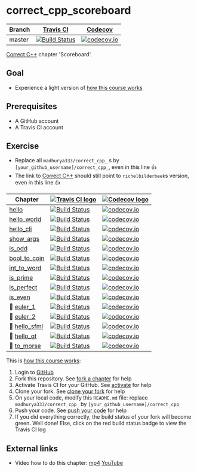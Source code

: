 # correct_cpp_scoreboard

Branch|[Travis CI](https://travis-ci.org)|[Codecov](https://www.codecov.io)
---|---|---
master|[![Build Status](https://travis-ci.org/madhurya333/correct_cpp_scoreboard.svg?branch=master)](https://travis-ci.org/madhurya333/correct_cpp_scoreboard)|[![codecov.io](https://codecov.io/github/madhurya333/correct_cpp_scoreboard/coverage.svg?branch=master)](https://codecov.io/github/madhurya333/correct_cpp_scoreboard/branch/master)

[Correct C++](https://github.com/richelbilderbeek/correct_cpp) chapter 'Scoreboard'.

## Goal

 * Experience a light version of [how this course works](https://github.com/richelbilderbeek/correct_cpp/blob/master/doc/how_this_course_works.md)

## Prerequisites

 * A GitHub account
 * A Travis CI account

## Exercise

 * Replace all `madhurya333/correct_cpp_` s by `[your_github_username]/correct_cpp_`, even in this line :+1:
 * The link to [Correct C++](https://github.com/richelbilderbeek/correct_cpp) should still point to `richelbilderbeek`s version, even in this line :+1:

Chapter|[![Travis CI logo](TravisCI.png)](https://travis-ci.org)|[![Codecov logo](Codecov.png)](https://www.codecov.io)
---|---|---
[hello](https://github.com/madhurya333/correct_cpp_hello)|[![Build Status](https://travis-ci.org/madhurya333/correct_cpp_hello.svg?branch=master)](https://travis-ci.org/madhurya333/correct_cpp_hello) | [![codecov.io](https://codecov.io/github/madhurya333/correct_cpp_hello/coverage.svg?branch=master)](https://codecov.io/github/madhurya333/correct_cpp_hello?branch=master)
[hello_world](https://github.com/madhurya333/correct_cpp_hello_world)|[![Build Status](https://travis-ci.org/madhurya333/correct_cpp_hello_world.svg?branch=master)](https://travis-ci.org/madhurya333/correct_cpp_hello_world) | [![codecov.io](https://codecov.io/github/madhurya333/correct_cpp_hello_world/coverage.svg?branch=master)](https://codecov.io/github/madhurya333/correct_cpp_hello_world?branch=master)
[hello_cli](https://github.com/madhurya333/correct_cpp_hello_cli)|[![Build Status](https://travis-ci.org/madhurya333/correct_cpp_hello_cli.svg?branch=master)](https://travis-ci.org/madhurya333/correct_cpp_hello_cli) | [![codecov.io](https://codecov.io/github/madhurya333/correct_cpp_hello_cli/coverage.svg?branch=master)](https://codecov.io/github/madhurya333/correct_cpp_hello_cli?branch=master)
[show_args](https://github.com/madhurya333/correct_cpp_show_args)|[![Build Status](https://travis-ci.org/madhurya333/correct_cpp_show_args.svg?branch=master)](https://travis-ci.org/madhurya333/correct_cpp_show_args) | [![codecov.io](https://codecov.io/github/madhurya333/correct_cpp_show_args/coverage.svg?branch=master)](https://codecov.io/github/madhurya333/correct_cpp_show_args?branch=master)
[is_odd](https://github.com/madhurya333/correct_cpp_is_odd)|[![Build Status](https://travis-ci.org/madhurya333/correct_cpp_is_odd.svg?branch=master)](https://travis-ci.org/madhurya333/correct_cpp_is_odd) | [![codecov.io](https://codecov.io/github/madhurya333/correct_cpp_is_odd/coverage.svg?branch=master)](https://codecov.io/github/madhurya333/correct_cpp_is_odd?branch=master)
[bool_to_coin](https://github.com/madhurya333/correct_cpp_bool_to_coin)|[![Build Status](https://travis-ci.org/madhurya333/correct_cpp_bool_to_coin.svg?branch=master)](https://travis-ci.org/madhurya333/correct_cpp_bool_to_coin) | [![codecov.io](https://codecov.io/github/madhurya333/correct_cpp_bool_to_coin/coverage.svg?branch=master)](https://codecov.io/github/madhurya333/correct_cpp_bool_to_coin?branch=master)
[int_to_word](https://github.com/madhurya333/correct_cpp_int_to_word)|[![Build Status](https://travis-ci.org/madhurya333/correct_cpp_int_to_word.svg?branch=master)](https://travis-ci.org/madhurya333/correct_cpp_int_to_word) | [![codecov.io](https://codecov.io/github/madhurya333/correct_cpp_int_to_word/coverage.svg?branch=master)](https://codecov.io/github/madhurya333/correct_cpp_int_to_word?branch=master)
[is_prime](https://github.com/madhurya333/correct_cpp_is_prime)|[![Build Status](https://travis-ci.org/madhurya333/correct_cpp_is_prime.svg?branch=master)](https://travis-ci.org/madhurya333/correct_cpp_is_prime) | [![codecov.io](https://codecov.io/github/madhurya333/correct_cpp_is_prime/coverage.svg?branch=master)](https://codecov.io/github/madhurya333/correct_cpp_is_prime?branch=master)
[is_perfect](https://github.com/madhurya333/correct_cpp_is_perfect)|[![Build Status](https://travis-ci.org/madhurya333/correct_cpp_is_perfect.svg?branch=master)](https://travis-ci.org/madhurya333/correct_cpp_is_perfect) | [![codecov.io](https://codecov.io/github/madhurya333/correct_cpp_is_perfect/coverage.svg?branch=master)](https://codecov.io/github/madhurya333/correct_cpp_is_perfect?branch=master)
[is_even](https://github.com/madhurya333/correct_cpp_is_even)|[![Build Status](https://travis-ci.org/madhurya333/correct_cpp_is_even.svg?branch=master)](https://travis-ci.org/madhurya333/correct_cpp_is_even) | [![codecov.io](https://codecov.io/github/madhurya333/correct_cpp_is_even/coverage.svg?branch=master)](https://codecov.io/github/madhurya333/correct_cpp_is_even?branch=master)
:construction: [euler_1](https://github.com/madhurya333/correct_cpp_euler_1)|[![Build Status](https://travis-ci.org/madhurya333/correct_cpp_euler_1.svg?branch=master)](https://travis-ci.org/madhurya333/correct_cpp_euler_1) | [![codecov.io](https://codecov.io/github/madhurya333/correct_cpp_euler_1/coverage.svg?branch=master)](https://codecov.io/github/madhurya333/correct_cpp_euler_1?branch=master)
:construction: [euler_2](https://github.com/madhurya333/correct_cpp_euler_2)|[![Build Status](https://travis-ci.org/madhurya333/correct_cpp_euler_2.svg?branch=master)](https://travis-ci.org/madhurya333/correct_cpp_euler_2) | [![codecov.io](https://codecov.io/github/madhurya333/correct_cpp_euler_2/coverage.svg?branch=master)](https://codecov.io/github/madhurya333/correct_cpp_euler_2?branch=master)
:construction: [hello_sfml](https://github.com/madhurya333/correct_cpp_hello_sfml)|[![Build Status](https://travis-ci.org/madhurya333/correct_cpp_hello_sfml.svg?branch=master)](https://travis-ci.org/madhurya333/correct_cpp_hello_sfml) | [![codecov.io](https://codecov.io/github/madhurya333/correct_cpp_hello_sfml/coverage.svg?branch=master)](https://codecov.io/github/madhurya333/correct_cpp_hello_sfml?branch=master)
:construction: [hello_qt](https://github.com/madhurya333/correct_cpp_hello_qt)|[![Build Status](https://travis-ci.org/madhurya333/correct_cpp_hello_qt.svg?branch=master)](https://travis-ci.org/madhurya333/correct_cpp_hello_qt) | [![codecov.io](https://codecov.io/github/madhurya333/correct_cpp_hello_qt/coverage.svg?branch=master)](https://codecov.io/github/madhurya333/correct_cpp_hello_qt?branch=master)
:construction: [to_morse](https://github.com/madhurya333/correct_cpp_to_morse)|[![Build Status](https://travis-ci.org/madhurya333/correct_cpp_to_morse.svg?branch=master)](https://travis-ci.org/madhurya333/correct_cpp_to_morse) | [![codecov.io](https://codecov.io/github/madhurya333/correct_cpp_to_morse/coverage.svg?branch=master)](https://codecov.io/github/madhurya333/correct_cpp_to_morse?branch=master)

This is [how this course works](https://github.com/richelbilderbeek/correct_cpp/blob/master/doc/how_this_course_works.md):

  1. Login to [GitHub](https://github.com/)
  2. Fork this repository. See [fork a chapter](https://github.com/richelbilderbeek/correct_cpp/blob/master/doc/fork_a_chapter.md) for help
  3. Activate Travis CI for your GitHub. See [activate](https://github.com/richelbilderbeek/correct_cpp/blob/master/doc/activate.md) for help 
  4. Clone your fork. See [clone your fork](https://github.com/richelbilderbeek/correct_cpp/blob/master/doc/clone_your_fork.md) for help
  5. On your local code, modify this `README.md` file: replace `madhurya333/correct_cpp_` by `[your_github_username]/correct_cpp_`
  6. Push your code. See [push your code](https://github.com/richelbilderbeek/correct_cpp/blob/master/doc/push_your_code.md) for help
  7. If you did everything correctly, the build status of your fork will become green. Well done! Else, click on the red build status badge to view the Travis CI log

## External links

 * Video how to do this chapter: [mp4](http://www.richelbilderbeek.nl/correct_cpp_scoreboard.mp4) [YouTube](https://youtu.be/QABP8qEeM9o)
